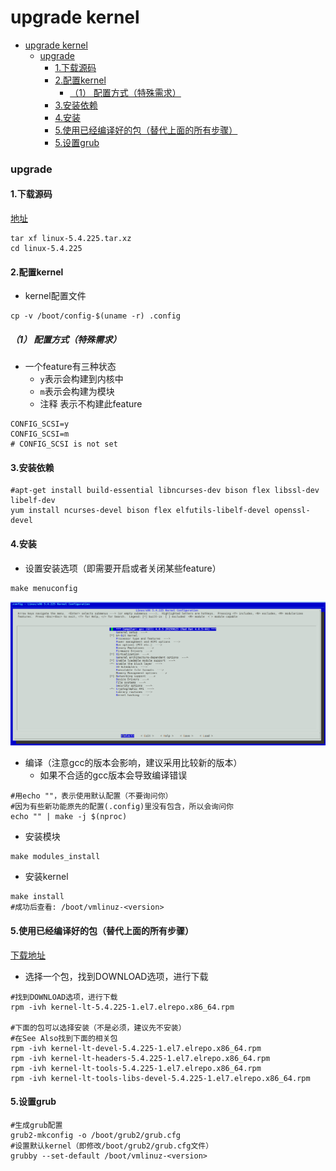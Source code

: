 # upgrade kernel

<!-- @import "[TOC]" {cmd="toc" depthFrom=1 depthTo=6 orderedList=false} -->
<!-- code_chunk_output -->

- [upgrade kernel](#upgrade-kernel)
    - [upgrade](#upgrade)
      - [1.下载源码](#1下载源码)
      - [2.配置kernel](#2配置kernel)
        - [（1） 配置方式（特殊需求）](#1-配置方式特殊需求)
      - [3.安装依赖](#3安装依赖)
      - [4.安装](#4安装)
      - [5.使用已经编译好的包（替代上面的所有步骤）](#5使用已经编译好的包替代上面的所有步骤)
      - [5.设置grub](#5设置grub)

<!-- /code_chunk_output -->

### upgrade

#### 1.下载源码
[地址](https://www.kernel.org/)

```shell
tar xf linux-5.4.225.tar.xz
cd linux-5.4.225
```

#### 2.配置kernel

* kernel配置文件
```shell
cp -v /boot/config-$(uname -r) .config
```

##### （1） 配置方式（特殊需求）
* 一个feature有三种状态
  * `y`表示会构建到内核中
  * `m`表示会构建为模块
  * 注释 表示不构建此feature
```shell
CONFIG_SCSI=y
CONFIG_SCSI=m
# CONFIG_SCSI is not set
```

#### 3.安装依赖
```shell
#apt-get install build-essential libncurses-dev bison flex libssl-dev libelf-dev
yum install ncurses-devel bison flex elfutils-libelf-devel openssl-devel
```

#### 4.安装
* 设置安装选项（即需要开启或者关闭某些feature）

```shell
make menuconfig
```

![](./imgs/upgrade_01.png)

* 编译（注意gcc的版本会影响，建议采用比较新的版本）
  * 如果不合适的gcc版本会导致编译错误
```shell
#用echo ""，表示使用默认配置（不要询问你）
#因为有些新功能原先的配置(.config)里没有包含，所以会询问你
echo "" | make -j $(nproc)
```

* 安装模块
```shell
make modules_install
```

* 安装kernel
```shell
make install
#成功后查看: /boot/vmlinuz-<version>
```

#### 5.使用已经编译好的包（替代上面的所有步骤）
[下载地址](https://pkgs.org/download/kernel)
  * 选择一个包，找到DOWNLOAD选项，进行下载
```shell
#找到DOWNLOAD选项，进行下载
rpm -ivh kernel-lt-5.4.225-1.el7.elrepo.x86_64.rpm

#下面的包可以选择安装（不是必须，建议先不安装）
#在See Also找到下面的相关包
rpm -ivh kernel-lt-devel-5.4.225-1.el7.elrepo.x86_64.rpm
rpm -ivh kernel-lt-headers-5.4.225-1.el7.elrepo.x86_64.rpm
rpm -ivh kernel-lt-tools-5.4.225-1.el7.elrepo.x86_64.rpm
rpm -ivh kernel-lt-tools-libs-devel-5.4.225-1.el7.elrepo.x86_64.rpm
```

#### 5.设置grub
```shell
#生成grub配置
grub2-mkconfig -o /boot/grub2/grub.cfg
#设置默认kernel（即修改/boot/grub2/grub.cfg文件）
grubby --set-default /boot/vmlinuz-<version>
```
